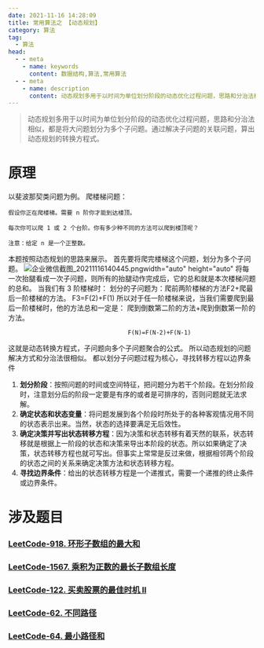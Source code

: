 ```yaml
---
date: 2021-11-16 14:28:09
title: 常用算法之 【动态规划】
category: 算法
tag:
  - 算法
head:
  - - meta
    - name: keywords
      content: 数据结构,算法,常用算法
  - - meta
    - name: description
      content: 动态规划多用于以时间为单位划分阶段的动态优化过程问题，思路和分治法相似，都是将大问题划分为多个子问题。通过解决子问题的关联问题，算出动态规划的转换方程式。
---
```

> 动态规划多用于以时间为单位划分阶段的动态优化过程问题，思路和分治法相似，都是将大问题划分为多个子问题。通过解决子问题的关联问题，算出动态规划的转换方程式。
# 原理
以斐波那契类问题为例。
爬楼梯问题：
```
假设你正在爬楼梯。需要 n 阶你才能到达楼顶。

每次你可以爬 1 或 2 个台阶。你有多少种不同的方法可以爬到楼顶呢？

注意：给定 n 是一个正整数。
```
本题按照动态规划的思路来展示。
首先要将爬完楼梯这个问题，划分为多个子问题。
![企业微信截图_20211116140445.png](https://www.leyuna.xyz/image/2021-11-16/企业微信截图_20211116140445.png)width="auto" height="auto"
将每一次抬腿看成一次子问题，则所有的抬腿动作完成后，它的总和就是本次楼梯问题的总和。
当我们有 3 阶楼梯时：
划分的子问题为：爬前两阶楼梯的方法F2+爬最后一阶楼梯的方法。
F3=F(2)+F(1)
所以对于任一阶楼梯来说，当我们需要爬到最后一阶楼梯时，他的方法总和一定是：
爬到倒数第二阶的方法+爬到倒数第一阶的方法。
```
                                  F(N)=F(N-2)+F(N-1)
```
这就是动态转换方程式，子问题向多个子问题聚合的公式。
所以动态规划的问题解决方式和分治法很相似。
都以划分子问题过程为核心，寻找转移方程以边界条件

1. **划分阶段**：按照问题的时间或空间特征，把问题分为若干个阶段。在划分阶段时，注意划分后的阶段一定要是有序的或者是可排序的，否则问题就无法求解。
2. **确定状态和状态变量**：将问题发展到各个阶段时所处于的各种客观情况用不同的状态表示出来。当然，状态的选择要满足无后效性。
3. **确定决策并写出状态转移方程**：因为决策和状态转移有着天然的联系，状态转移就是根据上一阶段的状态和决策来导出本阶段的状态。所以如果确定了决策，状态转移方程也就可写出。但事实上常常是反过来做，根据相邻两个阶段的状态之间的关系来确定决策方法和状态转移方程。
4. **寻找边界条件**：给出的状态转移方程是一个递推式，需要一个递推的终止条件或边界条件。

# 涉及题目
### [LeetCode-918. 环形子数组的最大和](https://leyuna.xyz/#/blog?blogId=68)
### [LeetCode-1567. 乘积为正数的最长子数组长度](https://leyuna.xyz/#/blog?blogId=70)
### [LeetCode-122. 买卖股票的最佳时机 II](https://leyuna.xyz/#/blog?blogId=71)
### [LeetCode-62. 不同路径](https://leyuna.xyz/#/blog?blogId=73)
### [LeetCode-64. 最小路径和](https://leyuna.xyz/#/blog?blogId=74)
